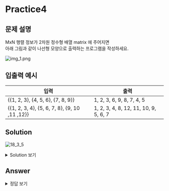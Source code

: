 Practice4
===

문제 설명
---

MxN 행렬 정보가 2차원 정수형 배열 matrix 에 주어지면  
아래 그림과 같이 나선형 모양으로 출력하는 프로그램을 작성하세요.

![img_1.png](../imgs/img_1.png)

입출력 예시
---
|입력|출력|
|---|---|
|{{1, 2, 3}, {4, 5, 6}, {7, 8, 9}}|1, 2, 3, 6, 9, 8, 7, 4, 5|
|{{1, 2, 3, 4}, {5, 6, 7, 8}, {9, 10 ,11 ,12}}|1, 2, 3, 4, 8, 12, 11, 10, 9, 5, 6, 7|


Solution
---
![18_3_5](https://user-images.githubusercontent.com/76902448/188669375-32229f74-b73b-4a4f-be6a-5c081e8725f2.png)

<details>
<summary>Solution 보기</summary>
<div markdown="1">

<h4> 🍑 키워드 : rowStart, rowEnd, colStart, colEnd </h4>
<h4> 🍑 그림 꼭 그려가면서 생각하기 🍑</h4>

colStart <= colEnd, rowStart <= rowEnd 인지 비교하기

 

</div>
</details>

Answer
---
<details>
<summary>정답 보기</summary>
<div markdown="1">

``` java
import java.util.ArrayList;

public class Practice4 {
    public static ArrayList<Integer> solution(int[][] matrix) {
        if (matrix == null || matrix.length == 0) {
            return null;
        }

        ArrayList<Integer> result = new ArrayList<Integer>();
        int rowStart = 0;
        int rowEnd = matrix.length - 1;
        int colStart = 0;
        int colEnd = matrix[0].length - 1;

        while(rowStart <= rowEnd && colStart <= colEnd) {
            for (int i = colStart; i <= colEnd; i++) { // 첫줄 오른쪽 방향
                result.add(matrix[rowStart][i]);
            }
            rowStart++;

            for (int i = rowStart; i <= rowEnd; i++) {   // colEnd 오른쪽 아랫방향
                result.add(matrix[i][colEnd]);
            }
            colEnd--;

            if(rowStart <= rowEnd) {
                for (int i = colEnd; i >= colStart; i--) {  // 마지막줄 왼쪽방향
                    result.add(matrix[rowEnd][i]);
                }
            }
            rowEnd--;

            if(colStart <= colEnd) {
                for (int i = rowEnd; i >= rowStart; i--) {   // 왼쪽 위로 올라가는 방향
                    result.add(matrix[i][colStart]);
                }
            }
            colStart++;
        }

        return result;
    }

    public static void main(String[] args) {
        // Test code
        int[][] matrix = {{1, 2, 3}, {4, 5, 6}, {7, 8, 9}};
        System.out.println((solution(matrix)));

        matrix = new int[][]{{1, 2, 3, 4}, {5, 6, 7, 8}, {9, 10, 11, 12}};
        System.out.println((solution(matrix)));
    }
}

```


</div>
</details>
